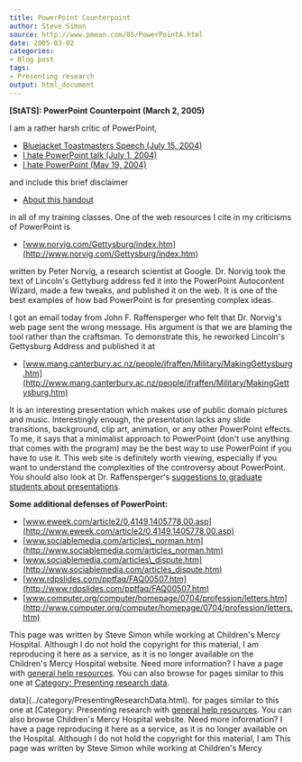 ```yaml
---
title: PowerPoint Counterpoint
author: Steve Simon
source: http://www.pmean.com/05/PowerPointA.html
date: 2005-03-02
categories:
- Blog post
tags:
- Presenting research
output: html_document
---
```

**[StATS]: PowerPoint Counterpoint (March 2, 2005)**

I am a rather harsh critic of PowerPoint,

-   [Bluejacket Toastmasters Speech (July
    15, 2004)](http://www.pmean.com/weblog2004/powerpoint1.asp)
-   [I hate PowerPoint talk (July
    1, 2004)](http://www.pmean.com/weblog2004/powerpoint2.asp)
-   [I hate PowerPoint (May
    19, 2004)](http://www.pmean.com/weblog2004/powerpoint.asp)

and include this brief disclaimer

-   [About this handout](../training/extras/brief.htm)

in all of my training classes. One of the web resources I cite in my
criticisms of PowerPoint is

-   [www.norvig.com/Gettysburg/index.htm](http://www.norvig.com/Gettysburg/index.htm)

written by Peter Norvig, a research scientist at Google. Dr. Norvig took
the text of Lincoln\'s Gettyburg address fed it into the PowerPoint
Autocontent Wizard, made a few tweaks, and published it on the web. It
is one of the best examples of how bad PowerPoint is for presenting
complex ideas.

I got an email today from John F. Raffensperger who felt that Dr.
Norvig\'s web page sent the wrong message. His argument is that we are
blaming the tool rather than the craftsman. To demonstrate this, he
reworked Lincoln\'s Gettysburg Address and published it at

-   [www.mang.canterbury.ac.nz/people/jfraffen/Military/MakingGettysburg.htm](http://www.mang.canterbury.ac.nz/people/jfraffen/Military/MakingGettysburg.htm)

It is an interesting presentation which makes use of public domain
pictures and music. Interestingly enough, the presentation lacks any
slide transitions, background, clip art, animation, or any other
PowerPoint effects. To me, it says that a minimalist approach to
PowerPoint (don\'t use anything that comes with the program) may be the
best way to use PowerPoint if you have to use it. This web site is
definitely worth viewing, especially if you want to understand the
complexities of the controversy about PowerPoint. You should also look
at Dr. Raffensperger\'s [suggestions to graduate students about
presentations](http://www.mang.canterbury.ac.nz/people/jfraffen/WritingSuggestions_files/PresentationSuggestions.htm).

**Some additional defenses of PowerPoint:**

-   [www.eweek.com/article2/0,4149,1405778,00.asp](http://www.eweek.com/article2/0,4149,1405778,00.asp)
-   [www.sociablemedia.com/articles\_norman.htm](http://www.sociablemedia.com/articles_norman.htm)
-   [www.sociablemedia.com/articles\_dispute.htm](http://www.sociablemedia.com/articles_dispute.htm)
-   [www.rdpslides.com/pptfaq/FAQ00507.htm](http://www.rdpslides.com/pptfaq/FAQ00507.htm)
-   [www.computer.org/computer/homepage/0704/profession/letters.htm](http://www.computer.org/computer/homepage/0704/profession/letters.htm)

This page was written by Steve Simon while working at Children\'s Mercy
Hospital. Although I do not hold the copyright for this material, I am
reproducing it here as a service, as it is no longer available on the
Children\'s Mercy Hospital website. Need more information? I have a page
with [general help resources](../GeneralHelp.html). You can also browse
for pages similar to this one at [Category: Presenting research
data](../category/PresentingResearchData.html).
<!---More--->
data](../category/PresentingResearchData.html).
for pages similar to this one at [Category: Presenting research
with [general help resources](../GeneralHelp.html). You can also browse
Children\'s Mercy Hospital website. Need more information? I have a page
reproducing it here as a service, as it is no longer available on the
Hospital. Although I do not hold the copyright for this material, I am
This page was written by Steve Simon while working at Children\'s Mercy

<!---Do not use
**[StATS]: PowerPoint Counterpoint (March 2, 2005)**
This page was written by Steve Simon while working at Children\'s Mercy
Hospital. Although I do not hold the copyright for this material, I am
reproducing it here as a service, as it is no longer available on the
Children\'s Mercy Hospital website. Need more information? I have a page
with [general help resources](../GeneralHelp.html). You can also browse
for pages similar to this one at [Category: Presenting research
data](../category/PresentingResearchData.html).
--->

